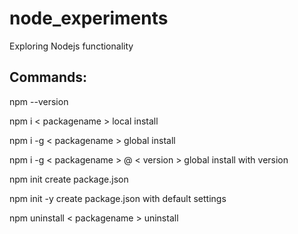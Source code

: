 # node_experiments
Exploring Nodejs functionality

## Commands:
npm --version

npm i < packagename >  local install

npm i -g < packagename >  global install

npm i -g < packagename > @ < version >  global install with version

npm init  create package.json

npm init -y  create package.json with default settings

npm uninstall < packagename >  uninstall
